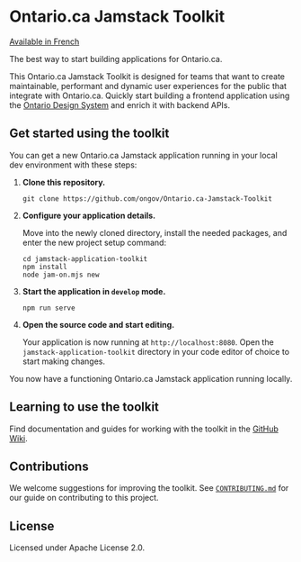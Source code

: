 # Ontario.ca Jamstack Toolkit

[Available in French](README.fr.md)

The best way to start building applications for Ontario.ca.

This Ontario.ca Jamstack Toolkit is designed for teams that want to create maintainable, performant and dynamic user experiences for the public that integrate with Ontario.ca. Quickly start building a frontend application using the [Ontario Design System](https://designsystem.ontario.ca/) and enrich it with backend APIs.

## Get started using the toolkit

You can get a new Ontario.ca Jamstack application running in your local dev environment with these steps:

1. **Clone this repository.**

   ```shell
   git clone https://github.com/ongov/Ontario.ca-Jamstack-Toolkit
   ```

2. **Configure your application details.**

   Move into the newly cloned directory, install the needed packages, and enter the new project setup command:

   ```shell
   cd jamstack-application-toolkit
   npm install
   node jam-on.mjs new
   ```

3. **Start the application in `develop` mode.**

   ```shell
   npm run serve
   ```

4. **Open the source code and start editing.**

   Your application is now running at `http://localhost:8080`. Open the `jamstack-application-toolkit` directory in your code editor of choice to start making changes.

You now have a functioning Ontario.ca Jamstack application running locally.

## Learning to use the toolkit

Find documentation and guides for working with the toolkit in the [GitHub Wiki](https://github.com/ongov/Ontario.ca-Jamstack-Toolkit/wiki).

## Contributions

We welcome suggestions for improving the toolkit. See [`CONTRIBUTING.md`](CONTRIBUTING.md) for our guide on contributing to this project.

## License

Licensed under Apache License 2.0.
